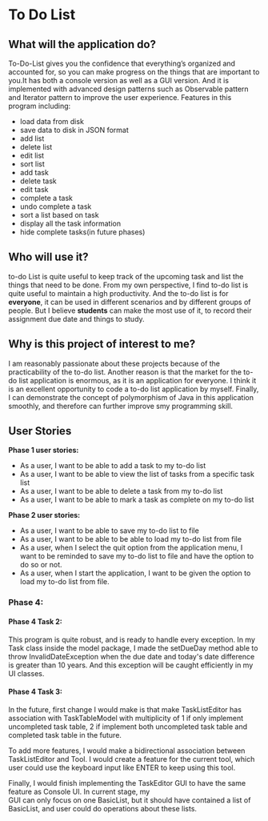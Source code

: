 # To Do List

## What will the application do?
To-Do-List gives you the confidence that everything’s organized and accounted for, so you can make progress on the things 
that are important to you.It has both a console version as well as a GUI version. And it is implemented with advanced design
patterns such as Observable pattern and Iterator pattern to improve the user experience. Features in this program including:

- load data from disk
- save data to disk in JSON format
- add list
- delete list
- edit list
- sort list
- add task
- delete task
- edit task
- complete a task
- undo complete a task
- sort a list based on task
- display all the task information
- hide complete tasks(in future phases)


## Who will use it?
to-do List is quite useful to keep track of the upcoming task and list the things that need to be done. 
From my own perspective, I find to-do list is quite useful to maintain a high productivity. 
And the to-do list is for **everyone**, it can be used in different scenarios and by different groups of people. 
But I believe **students** can make the most use of it, to record their assignment due date and things to study.


## Why is this project of interest to me?
I am reasonably passionate about these projects because of the practicability of the to-do list. Another reason is 
that the market for the to-do list application is enormous, as it is an application for everyone. 
I think it is an excellent opportunity to code a to-do list application by myself. Finally, 
I can demonstrate the concept of polymorphism of Java in this application smoothly, and therefore can further improve
 smy programming skill.  

## User Stories
**Phase 1 user stories:**
- As a user, I want to be able to add a task to my to-do list
- As a user, I want to be able to view the list of tasks from a specific task list
- As a user, I want to be able to delete a task from my to-do list
- As a user, I want to be able to mark a task as complete on my to-do list


**Phase 2 user stories:**
- As a user, I want to be able to save my to-do list to file
- As a user, I want to be able to be able to load my to-do list from file 
- As a user, when I select the quit option from the application menu, I want to be reminded to save my to-do list 
to file and have the option to do so or not.
- As a user, when I start the application, I want to be given the option to load my to-do list from file.

### Phase 4:

#### Phase 4 Task 2:
This program is quite robust, and is ready to handle every exception. In my Task class inside the model package, 
I made the setDueDay method able to throw InvalidDateException when the due date and today's date difference is
greater than 10 years. And this exception will be caught efficiently in my UI classes. 


#### Phase 4 Task 3:
In the future, first change I would make is that make TaskListEditor has association with TaskTableModel with multiplicity of 
1 if only implement uncompleted task table, 2 if implement both uncompleted task table and completed task table in
the future.

To add more features, I would make a bidirectional association between TaskListEditor and Tool. I would create 
a feature for the current tool, which user could use the keyboard input like ENTER to keep using this tool.

Finally, I would finish implementing the TaskEditor GUI to have the same feature as Console UI. In current stage, my    
GUI can only focus on one BasicList, but it should have contained a list of BasicList, and user could do operations 
about these lists.


















